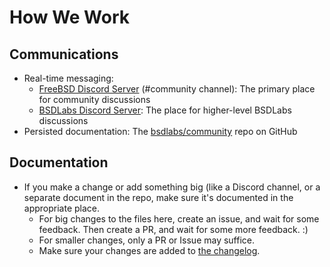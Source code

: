 # How We Work
## Communications
- Real-time messaging:
  - [FreeBSD Discord Server](https://discord.gg/KmWB4aS8Et) (#community channel): The primary place for community discussions
  - [BSDLabs Discord Server](https://discord.gg/9vZzzxz7y9): The place for higher-level BSDLabs discussions
- Persisted documentation: The [bsdlabs/community](https://github.com/bsdlabs/community) repo on GitHub

## Documentation
- If you make a change or add something big (like a Discord channel, or a separate document in the repo, make sure it's documented in the appropriate place.
  * For big changes to the files here, create an issue, and wait for some
	feedback. Then create a PR, and wait for some more feedback. :)
  * For smaller changes, only a PR or Issue may suffice.
  * Make sure your changes are added to [the changelog](changelog.md).
